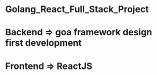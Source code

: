 # Golang_React_Full_Stack_Project
# Backend => goa framework design first development
# Frontend => ReactJS
